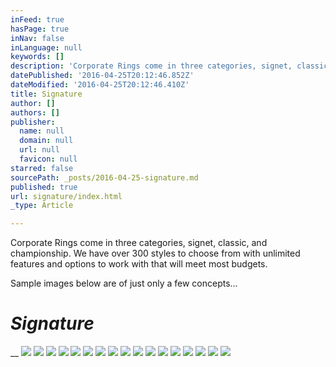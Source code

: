 ```yaml
---
inFeed: true
hasPage: true
inNav: false
inLanguage: null
keywords: []
description: 'Corporate Rings come in three categories, signet, classic, and championship. We have over 300 styles to choose from with unlimited features and options to work with that will meet most budgets.'
datePublished: '2016-04-25T20:12:46.852Z'
dateModified: '2016-04-25T20:12:46.410Z'
title: Signature
author: []
authors: []
publisher:
  name: null
  domain: null
  url: null
  favicon: null
starred: false
sourcePath: _posts/2016-04-25-signature.md
published: true
url: signature/index.html
_type: Article

---
```

Corporate Rings come in three categories, signet, classic, and championship. We have over 300 styles to choose from with unlimited features and options to work with that will meet most budgets.

Sample images below are of just only a few concepts...

# _Signature_

__
![](https://s3-us-west-2.amazonaws.com/the-grid-img/p/8efd1472fb231a604b2a6f3ebdcacf6b1880da47.jpg)
![](https://s3-us-west-2.amazonaws.com/the-grid-img/p/be29393e4fb55ed683329e18c3313f20d81dd476.jpg)
![](https://s3-us-west-2.amazonaws.com/the-grid-img/p/a479a5900920fff1651fb24cf18af152b5f8f3f5.jpg)
![](https://the-grid-user-content.s3-us-west-2.amazonaws.com/2c59f52d-8c78-484d-9781-3884519fc286.jpg)
![](https://the-grid-user-content.s3-us-west-2.amazonaws.com/58ca6582-98a0-41b0-973c-35302b9071ac.jpg)
![](https://the-grid-user-content.s3-us-west-2.amazonaws.com/047f4682-11d3-4d1a-bce9-146be4a8f2c3.jpg)
![](https://the-grid-user-content.s3-us-west-2.amazonaws.com/d5c66ca6-ba2a-4869-b688-1eba800ce7ff.jpg)
![](https://the-grid-user-content.s3-us-west-2.amazonaws.com/bd0c1a7e-2301-45b5-83aa-8c0e5ab8f274.jpg)
![](https://the-grid-user-content.s3-us-west-2.amazonaws.com/e24e4bd4-b7e0-47f6-8b20-fe45e7181a30.jpg)
![](https://the-grid-user-content.s3-us-west-2.amazonaws.com/0bcb8a76-ac3f-48d5-81e3-e59ce03b9b66.jpg)
![](https://the-grid-user-content.s3-us-west-2.amazonaws.com/50abb261-0835-40db-ab33-16ddca02d994.jpg)
![](https://the-grid-user-content.s3-us-west-2.amazonaws.com/dfe0f055-2dc3-4170-87a9-1a35afb021c2.jpg)
![](https://the-grid-user-content.s3-us-west-2.amazonaws.com/fb995db6-c544-43a1-906b-d1380cfd7ca6.jpg)
![](https://the-grid-user-content.s3-us-west-2.amazonaws.com/e15062a7-acc0-4969-b98e-ef2dac14e156.jpg)
![](https://the-grid-user-content.s3-us-west-2.amazonaws.com/eec421e5-feee-4960-86bc-f39549b28a53.jpg)
![](https://the-grid-user-content.s3-us-west-2.amazonaws.com/3782f217-295e-46ba-995c-1a46a7a3523c.jpg)
![](https://the-grid-user-content.s3-us-west-2.amazonaws.com/625ae239-7829-4ac8-81bb-fd6c39647d4e.jpg)